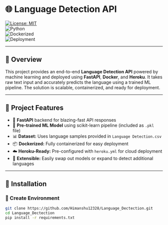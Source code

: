 # 🌐 Language Detection API  

[![License: MIT](https://img.shields.io/badge/License-MIT-green.svg)](LICENSE)  
![Python](https://img.shields.io/badge/Python-3.8%2B-blue)  
![Dockerized](https://img.shields.io/badge/Containerized-Docker-blue)  
![Deployment](https://img.shields.io/badge/Deployed-Heroku-purple)  

---

## 🚀 Overview  

This project provides an end-to-end **Language Detection API** powered by machine learning and deployed using **FastAPI**, **Docker**, and **Heroku**. It takes raw text input and accurately predicts the language using a trained ML pipeline. The solution is scalable, containerized, and ready for deployment.

---

## 📂 Project Features  

- 📌 **FastAPI** backend for blazing-fast API responses  
- 📖 **Pre-trained ML Model** using scikit-learn pipeline (included as `.pkl` file)  
- 📊 **Dataset:** Uses language samples provided in `Language Detection.csv`  
- 📦 **Dockerized:** Fully containerized for easy deployment  
- ☁️ **Heroku-Ready:** Pre-configured with `heroku.yml` for cloud deployment  
- 🧩 **Extensible:** Easily swap out models or expand to detect additional languages  

---

## 📖 Installation  

### 🐍 Create Environment  

```bash
git clone https://github.com/Himanshu12328/Language_Dectection.git
cd Language_Dectection
pip install -r requirements.txt
